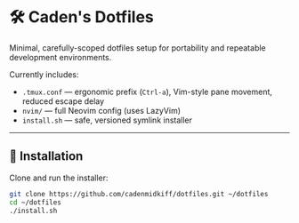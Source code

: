 # 🛠️ Caden's Dotfiles

Minimal, carefully-scoped dotfiles setup for portability and repeatable development environments.

Currently includes:

- `.tmux.conf` — ergonomic prefix (`Ctrl-a`), Vim-style pane movement, reduced escape delay
- `nvim/` — full Neovim config (uses LazyVim)
- `install.sh` — safe, versioned symlink installer

---

## 🚀 Installation

Clone and run the installer:

```bash
git clone https://github.com/cadenmidkiff/dotfiles.git ~/dotfiles
cd ~/dotfiles
./install.sh
```
